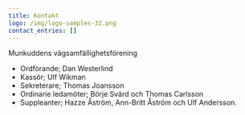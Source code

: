 ```yaml
---
title: Kontakt
logo: /img/logo-samples-32.png
contact_entries: []
---
```

Munkuddens vägsamfällighetsförening

* Ordförande; Dan Westerlind
* Kassör; Ulf Wikman
* Sekreterare; Thomas Joansson 
* Ordinarie ledamöter; Börje Svärd och Thomas Carlsson
* Suppleanter; Hazze Åström, Ann-Britt Åström och Ulf Andersson.
